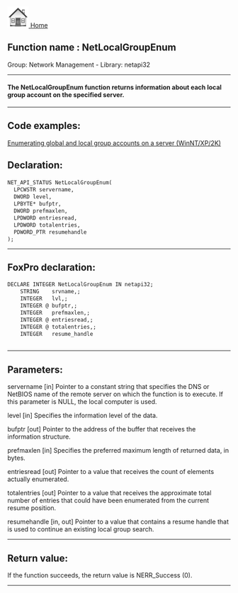 [<img src="../../images/home.png"> Home ](https://github.com/VFPX/Win32API)  

## Function name : NetLocalGroupEnum
Group: Network Management - Library: netapi32    
***  


#### The NetLocalGroupEnum function returns information about each local group account on the specified server.
***  


## Code examples:
[Enumerating global and local group accounts on a server (WinNT/XP/2K)](../../samples/sample_411.md)  

## Declaration:
```foxpro  
NET_API_STATUS NetLocalGroupEnum(
  LPCWSTR servername,
  DWORD level,
  LPBYTE* bufptr,
  DWORD prefmaxlen,
  LPDWORD entriesread,
  LPDWORD totalentries,
  PDWORD_PTR resumehandle
);  
```  
***  


## FoxPro declaration:
```foxpro  
DECLARE INTEGER NetLocalGroupEnum IN netapi32;
	STRING    srvname,;
	INTEGER   lvl,;
	INTEGER @ bufptr,;
	INTEGER   prefmaxlen,;
	INTEGER @ entriesread,;
	INTEGER @ totalentries,;
	INTEGER   resume_handle
  
```  
***  


## Parameters:
servername 
[in] Pointer to a constant string that specifies the DNS or NetBIOS name of the remote server on which the function is to execute. If this parameter is NULL, the local computer is used. 

level 
[in] Specifies the information level of the data.

bufptr 
[out] Pointer to the address of the buffer that receives the information structure.

prefmaxlen 
[in] Specifies the preferred maximum length of returned data, in bytes.

entriesread 
[out] Pointer to a value that receives the count of elements actually enumerated. 

totalentries 
[out] Pointer to a value that receives the approximate total number of entries that could have been enumerated from the current resume position. 

resumehandle 
[in, out] Pointer to a value that contains a resume handle that is used to continue an existing local group search.  
***  


## Return value:
If the function succeeds, the return value is NERR_Success (0).  
***  

